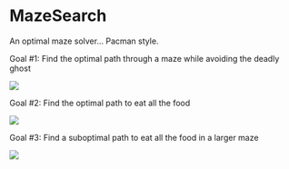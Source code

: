 # MazeSearch
An optimal maze solver... Pacman style.

Goal #1: Find the optimal path through a maze while avoiding the deadly ghost

![][bigGhost]

Goal #2: Find the optimal path to eat all the food

![][tinySearch]

Goal #3: Find a suboptimal path to eat all the food in a larger maze

![][bigDots]

[bigGhost]: https://github.com/Greg-Loren/MazeSearch/blob/master/animations/bigGhost.gif
[tinySearch]: https://github.com/Greg-Loren/MazeSearch/blob/master/animations/tinySearch.gif
[bigDots]: https://github.com/Greg-Loren/MazeSearch/blob/master/animations/bigDots.gif
